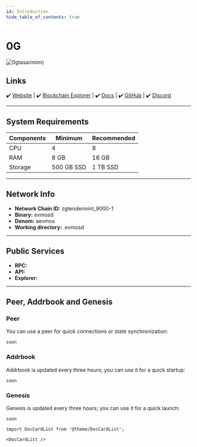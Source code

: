 ```yaml
---
id: Introduction
hide_table_of_contents: true
---
```


# 0G

![0gtasarimim)](https://github.com/blackowltr/blackowltr.github.io/assets/107190154/48243956-1bd1-431d-aba2-a9463825342c)

## Links
 ✔️ [Website](https://0g.ai/) |
 ✔️ [Blockchain Explorer](https://explorer.blackowl.tech/0G/staking) |
 ✔️ [Docs](https://docs.0g.ai/0g-doc) |
 ✔️ [GitHub](https://github.com/0glabs) |
 ✔️ [Discord](https://discord.gg/0glabs)

---

## **System Requirements**

| Components | Minimum      | **Recommended** |
|------------|--------------|-----------------|
| CPU        | 4            | 8               |
| RAM        | 8 GB         | 16 GB           |
| Storage    | 500 GB SSD   | 1 TB SSD      |

---

## **Network Info**

- **Network Chain ID:** zgtendermint_9000-1
- **Binary:** evmosd
- **Denom:** aevmos
- **Working directory:** .evmosd

---

## **Public Services**

- **RPC:** 
- **API:** 
- **Explorer:** 

---

## **Peer, Addrbook and Genesis**

### Peer
You can use a peer for quick connections or state synchronization:

```shell
soon
```

### Addrbook
Addrbook is updated every three hours; you can use it for a quick startup:

```shell
soon
```

### Genesis
Genesis is updated every three hours; you can use it for a quick launch:
```shell
soon
```

```mdx-code-block
import DocCardList from '@theme/DocCardList';

<DocCardList />
```
